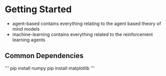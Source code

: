 # Getting Started

- agent-based contains everything relating to the agent based theory of mind models
- machine-learning contains everything related to the reinforcement learning agents

## Common Dependencies
'''
pip install numpy
pip install matplotlib
'''